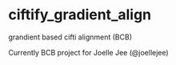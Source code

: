 # ciftify_gradient_align
grandient based cifti alignment (BCB)

Currently BCB project for Joelle Jee (@joellejee)
